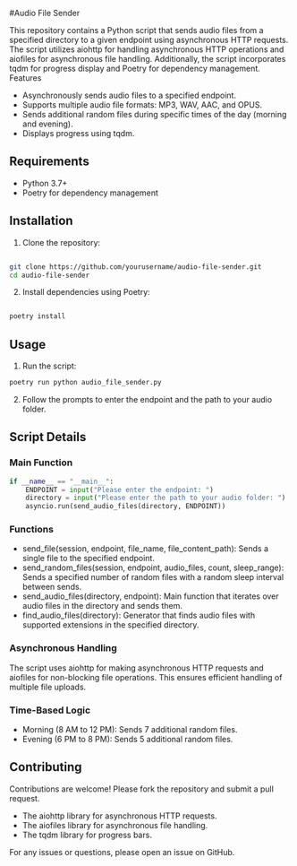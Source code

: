 #Audio File Sender

This repository contains a Python script that sends audio files from a specified directory to a given endpoint using asynchronous HTTP requests. The script utilizes aiohttp for handling asynchronous HTTP operations and aiofiles for asynchronous file handling. Additionally, the script incorporates tqdm for progress display and Poetry for dependency management.
Features

- Asynchronously sends audio files to a specified endpoint.
- Supports multiple audio file formats: MP3, WAV, AAC, and OPUS.
- Sends additional random files during specific times of the day (morning and evening).
- Displays progress using tqdm.

## Requirements

- Python 3.7+
- Poetry for dependency management

## Installation

1. Clone the repository:

```sh

git clone https://github.com/yourusername/audio-file-sender.git
cd audio-file-sender
```
2. Install dependencies using Poetry:

```sh

poetry install
```
## Usage

1. Run the script:

```sh
poetry run python audio_file_sender.py
```
2. Follow the prompts to enter the endpoint and the path to your audio folder.

## Script Details
### Main Function

```python
if __name__ == "__main__":
    ENDPOINT = input("Please enter the endpoint: ")
    directory = input("Please enter the path to your audio folder: ")
    asyncio.run(send_audio_files(directory, ENDPOINT))
```
### Functions
- send_file(session, endpoint, file_name, file_content_path): Sends a single file to the specified endpoint.
- send_random_files(session, endpoint, audio_files, count, sleep_range): Sends a specified number of random files with a random sleep interval between sends.
- send_audio_files(directory, endpoint): Main function that iterates over audio files in the directory and sends them.
- find_audio_files(directory): Generator that finds audio files with supported extensions in the specified directory.

### Asynchronous Handling

The script uses aiohttp for making asynchronous HTTP requests and aiofiles for non-blocking file operations. This ensures efficient handling of multiple file uploads.
### Time-Based Logic

- Morning (8 AM to 12 PM): Sends 7 additional random files.
- Evening (6 PM to 8 PM): Sends 5 additional random files.

## Contributing

Contributions are welcome! Please fork the repository and submit a pull request.

- The aiohttp library for asynchronous HTTP requests.
- The aiofiles library for asynchronous file handling.
- The tqdm library for progress bars.

For any issues or questions, please open an issue on GitHub.
